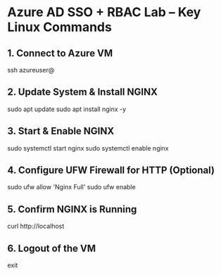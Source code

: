 
# Azure AD SSO + RBAC Lab – Key Linux Commands

## 1. Connect to Azure VM
ssh azureuser@<public-ip-address>

## 2. Update System & Install NGINX
sudo apt update
sudo apt install nginx -y

## 3. Start & Enable NGINX
sudo systemctl start nginx
sudo systemctl enable nginx

## 4. Configure UFW Firewall for HTTP (Optional)
sudo ufw allow 'Nginx Full'
sudo ufw enable

## 5. Confirm NGINX is Running
curl http://localhost

## 6. Logout of the VM
exit
